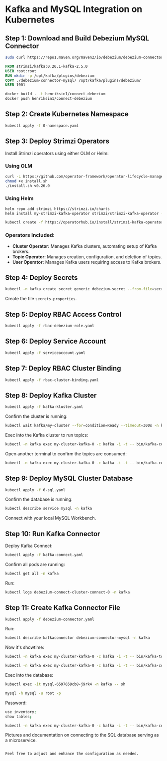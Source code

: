 
# Kafka and MySQL Integration on Kubernetes

## Step 1: Download and Build Debezium MySQL Connector

```bash
sudo curl https://repo1.maven.org/maven2/io/debezium/debezium-connector-mysql/1.0.0.Final/debezium-connector-mysql-1.0.0.Final-plugin.tar.gz | tar xvz
```

```Dockerfile
FROM strimzi/kafka:0.20.1-kafka-2.5.0
USER root:root
RUN mkdir -p /opt/kafka/plugins/debezium
COPY ./debezium-connector-mysql/ /opt/kafka/plugins/debezium/
USER 1001
```

```bash
docker build . -t henriksin1/connect-debezium
docker push henriksin1/connect-debezium
```

## Step 2: Create Kubernetes Namespace

```bash
kubectl apply -f 0-namespace.yaml
```

## Step 3: Deploy Strimzi Operators

Install Strimzi operators using either OLM or Helm:

### Using OLM

```bash
curl -L https://github.com/operator-framework/operator-lifecycle-manager/releases/download/v0.26.0/install.sh -o install.sh
chmod +x install.sh
./install.sh v0.26.0
```

### Using Helm

```bash
helm repo add strimzi https://strimzi.io/charts
helm install my-strimzi-kafka-operator strimzi/strimzi-kafka-operator --version 0.38.0 -n kafka
```

```bash
kubectl create -f https://operatorhub.io/install/strimzi-kafka-operator.yaml
```

### Operators Included:

- **Cluster Operator:** Manages Kafka clusters, automating setup of Kafka brokers.
- **Topic Operator:** Manages creation, configuration, and deletion of topics.
- **User Operator:** Manages Kafka users requiring access to Kafka brokers.

## Step 4: Deploy Secrets

```bash
kubectl -n kafka create secret generic debezium-secret --from-file=secrets.properties
```

Create the file `secrets.properties`.

## Step 5: Deploy RBAC Access Control

```bash
kubectl apply -f rbac-debezium-role.yaml
```

## Step 6: Deploy Service Account

```bash
kubectl apply -f serviceaccount.yaml
```

## Step 7: Deploy RBAC Cluster Binding

```bash
kubectl apply -f rbac-cluster-binding.yaml
```

## Step 8: Deploy Kafka Cluster

```bash
kubectl apply -f kafka-kluster.yaml
```

Confirm the cluster is running:

```bash
kubectl wait kafka/my-cluster --for=condition=Ready --timeout=300s -n kafka
```

Exec into the Kafka cluster to run topics:

```bash
kubectl -n kafka exec my-cluster-kafka-0 -c kafka -i -t -- bin/kafka-console-producer.sh --bootstrap-server my-cluster-kafka-bootstrap:9092 --topic my-topic
```

Open another terminal to confirm the topics are consumed:

```bash
kubectl -n kafka exec my-cluster-kafka-0 -c kafka -i -t -- bin/kafka-console-consumer.sh --bootstrap-server localhost:9092 --topic my-topic --from-beginning
```

## Step 9: Deploy MySQL Cluster Database

```bash
kubectl apply -f 6-sql.yaml
```

Confirm the database is running:

```bash
kubectl describe service mysql -n kafka
```

Connect with your local MySQL Workbench.

## Step 10: Run Kafka Connector

Deploy Kafka Connect:

```bash
kubectl apply -f kafka-connect.yaml
```

Confirm all pods are running:

```bash
kubectl get all -n kafka
```

Run:

```bash
kubectl logs debezium-connect-cluster-connect-0 -n kafka
```

## Step 11: Create Kafka Connector File

```bash
kubectl apply -f debezium-connector.yaml
```

Run:

```bash
kubectl describe kafkaconnector debezium-connector-mysql -n kafka
```

Now it's showtime:

```bash
kubectl -n kafka exec my-cluster-kafka-0 -c kafka -i -t -- bin/kafka-topics.sh --bootstrap-server localhost:9092 --list
```

```bash
kubectl -n kafka exec my-cluster-kafka-0 -c kafka -i -t -- bin/kafka-console-consumer.sh --bootstrap-server localhost:9092 --topic mysql.inventory.customers
```

Exec into the database:

```bash
kubectl exec -it mysql-6597659cb8-j9rk4 -n kafka -- sh
```

```bash
mysql -h mysql -u root -p
```

Password:

```bash
use inventory;
show tables;
```

```bash
kubectl -n kafka exec my-cluster-kafka-0 -c kafka -i -t -- bin/kafka-console-consumer.sh --bootstrap-server localhost:9092 --topic mysql --from-beginning
```

Pictures and documentation on connecting to the SQL database serving as a microservice.
```

Feel free to adjust and enhance the configuration as needed.